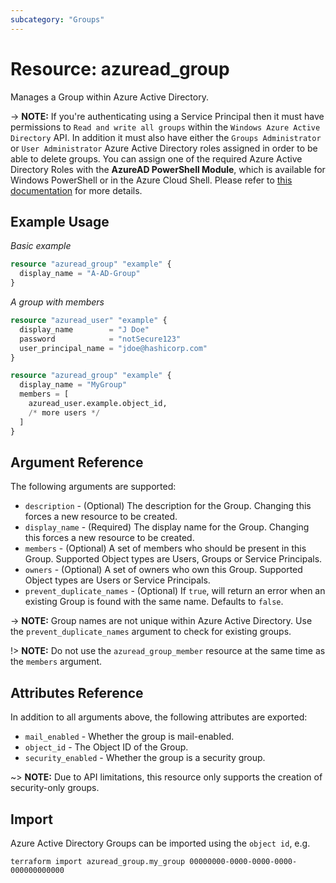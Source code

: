 ```yaml
---
subcategory: "Groups"
---
```


# Resource: azuread_group

Manages a Group within Azure Active Directory.

-> **NOTE:** If you're authenticating using a Service Principal then it must have permissions to `Read and write all groups` within the `Windows Azure Active Directory` API. In addition it must also have either the `Groups Administrator` or `User Administrator` Azure Active Directory roles assigned in order to be able to delete groups. You can assign one of the required Azure Active Directory Roles with the **AzureAD PowerShell Module**, which is available for Windows PowerShell or in the Azure Cloud Shell. Please refer to [this documentation](https://docs.microsoft.com/en-us/powershell/module/azuread/add-azureaddirectoryrolemember) for more details.

## Example Usage

*Basic example*

```terraform
resource "azuread_group" "example" {
  display_name = "A-AD-Group"
}
```

*A group with members*

```terraform
resource "azuread_user" "example" {
  display_name        = "J Doe"
  password            = "notSecure123"
  user_principal_name = "jdoe@hashicorp.com"
}

resource "azuread_group" "example" {
  display_name = "MyGroup"
  members = [
    azuread_user.example.object_id,
    /* more users */
  ]
}
```

## Argument Reference

The following arguments are supported:

* `description` - (Optional) The description for the Group.  Changing this forces a new resource to be created.
* `display_name` - (Required) The display name for the Group. Changing this forces a new resource to be created.
* `members` - (Optional) A set of members who should be present in this Group. Supported Object types are Users, Groups or Service Principals.
* `owners` - (Optional) A set of owners who own this Group. Supported Object types are Users or Service Principals.
* `prevent_duplicate_names` - (Optional) If `true`, will return an error when an existing Group is found with the same name. Defaults to `false`.

-> **NOTE:** Group names are not unique within Azure Active Directory. Use the `prevent_duplicate_names` argument to check for existing groups.

!> **NOTE:** Do not use the `azuread_group_member` resource at the same time as the `members` argument.

## Attributes Reference

In addition to all arguments above, the following attributes are exported:

* `mail_enabled` - Whether the group is mail-enabled.
* `object_id` - The Object ID of the Group.
* `security_enabled` - Whether the group is a security group.

~> **NOTE:** Due to API limitations, this resource only supports the creation of security-only groups.

## Import

Azure Active Directory Groups can be imported using the `object id`, e.g.

```shell
terraform import azuread_group.my_group 00000000-0000-0000-0000-000000000000
```
